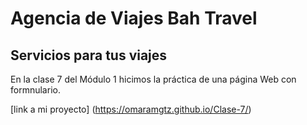 # Agencia de Viajes Bah Travel

## Servicios para tus viajes

En la clase 7 del Módulo 1 hicimos la práctica de una página Web con formnulario.

[link a mi proyecto] (https://omaramgtz.github.io/Clase-7/)